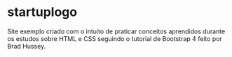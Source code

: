 # startuplogo
Site exemplo criado com o intuito de praticar conceitos aprendidos durante os estudos sobre HTML e CSS seguindo o tutorial de Bootstrap 4 feito por Brad Hussey.
